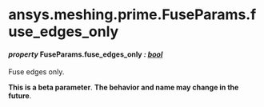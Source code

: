 # ansys.meshing.prime.FuseParams.fuse_edges_only



#### *property* FuseParams.fuse_edges_only *: [bool](https://docs.python.org/3.11/library/functions.html#bool)*

Fuse edges only.

**This is a beta parameter**. **The behavior and name may change in the future**.

<!-- !! processed by numpydoc !! -->
